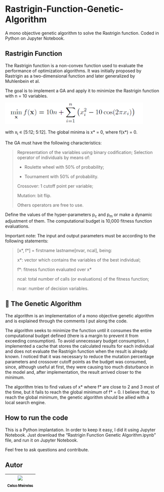 # Rastrigin-Function-Genetic-Algorithm
A mono objective genetic algorithm to solve the Rastrigin function. Coded in Python on Jupyter Notebook.

## Rastrigin Function
The Rastrigin function is a non-convex function used to evaluate the performance of optimization algorithms. It was initially proposed by Rastrigin as a two-dimensional function and later generalized by Muhlenbein et al.

The goal is to implement a GA and apply it to minimize the Rastrigin function with n = 10 variables.

<img src="https://raw.githubusercontent.com/CelsoMeireles/Rastrigin-Function-Genetic-Algorithm/main/Rastrigin.PNG" width=450>

with x<sub>i</sub> &#8714; [5:12; 5:12]. The global minima is x* = 0, where f(x*) = 0.

The GA must have the following characteristics:
> Representation of the variables using binary codification;
> Selection operator of individuals by means of:
> 
> - Roulette wheel with 50% of probability;
> 
> - Tournament with 50% of probability.
> 
> Crossover: 1 cutoff point per variable;
> 
> Mutation: bit flip.
> 
> Others operators are free to use.

Define the values of the hyper-parameters p<sub>c</sub> and p<sub>m</sub> or make a dynamic adjustment of them. The computational budget is 10,000 fitness function evaluations.

Important note:
The input and output parameters must be according to the following statements:
> [x*, f*] = firstname lastname[nvar, ncal], being:
> 
> x*: vector which contains the variables of the best individual;
> 
> f*: fitness function evaluated over x*
> 
> ncal: total number of calls (or evaluations) of the fitness function;
> 
> nvar: number of decision variables.

## 🔨 The Genetic Algorithm

The algorithm is an implementation of a mono objective genetic algorithm and is explained through the comments I put along the code. 

The algorithm seeks to minimize the function until it consumes the entire computational budget defined (there is a margin to prevent it from exceeding consumption). To avoid unnecessary budget consumption, I implemented a cache that stores the calculated results for each individual and does not evaluate the Rastrigin function when the result is already known. I noticed that it was necessary to reduce the mutation percentage parameters and crossover cutoff points as the budget was consumed, since, although useful at first, they were causing too much disturbance in the model and, after implementation, the result arrived closer to the minimum. 

The algorithm tries to find values of x* where f* are close to 2 and 3 most of the time, but it fails to reach the global minimum of f* = 0. I believe that, to reach the global minimum, the genetic algorithm should be allied with a local search engine.

## How to run the code

This is a Python implantation. In order to keep it easy, I did it using Jupyter Notebook. Just download the “Rastrigin Function Genetic Algorithm.ipynb” file, and run it on Jupyter Notebook.

Feel free to ask questions and contribute.

## Autor

| [<img src="https://avatars.githubusercontent.com/u/33962854?v=4" width=115><br><sub>Celso Meireles</sub>](https://github.com/CelsoMeireles) 
| :---: | 
